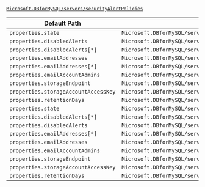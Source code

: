 [`Microsoft.DBforMySQL/servers/securityAlertPolicies`](https://docs.microsoft.com/en-us/azure/templates/microsoft.dbformysql/servers/securityalertpolicies)

| Default Path | Alias |
|---|---|
| `properties.state` | `Microsoft.DBforMySQL/servers/securityAlertPolicies/state` |
| `properties.disabledAlerts` | `Microsoft.DBforMySQL/servers/securityAlertPolicies/disabledAlerts` |
| `properties.disabledAlerts[*]` | `Microsoft.DBforMySQL/servers/securityAlertPolicies/disabledAlerts[*]` |
| `properties.emailAddresses` | `Microsoft.DBforMySQL/servers/securityAlertPolicies/emailAddresses` |
| `properties.emailAddresses[*]` | `Microsoft.DBforMySQL/servers/securityAlertPolicies/emailAddresses[*]` |
| `properties.emailAccountAdmins` | `Microsoft.DBforMySQL/servers/securityAlertPolicies/emailAccountAdmins` |
| `properties.storageEndpoint` | `Microsoft.DBforMySQL/servers/securityAlertPolicies/storageEndpoint` |
| `properties.storageAccountAccessKey` | `Microsoft.DBforMySQL/servers/securityAlertPolicies/storageAccountAccessKey` |
| `properties.retentionDays` | `Microsoft.DBforMySQL/servers/securityAlertPolicies/retentionDays` |
| `properties.state` | `Microsoft.DBforMySQL/servers/securityAlertPolicies/Default.state` |
| `properties.disabledAlerts[*]` | `Microsoft.DBforMySQL/servers/securityAlertPolicies/Default.disabledAlerts[*]` |
| `properties.disabledAlerts` | `Microsoft.DBforMySQL/servers/securityAlertPolicies/Default.disabledAlerts` |
| `properties.emailAddresses[*]` | `Microsoft.DBforMySQL/servers/securityAlertPolicies/Default.emailAddresses[*]` |
| `properties.emailAddresses` | `Microsoft.DBforMySQL/servers/securityAlertPolicies/Default.emailAddresses` |
| `properties.emailAccountAdmins` | `Microsoft.DBforMySQL/servers/securityAlertPolicies/Default.emailAccountAdmins` |
| `properties.storageEndpoint` | `Microsoft.DBforMySQL/servers/securityAlertPolicies/Default.storageEndpoint` |
| `properties.storageAccountAccessKey` | `Microsoft.DBforMySQL/servers/securityAlertPolicies/Default.storageAccountAccessKey` |
| `properties.retentionDays` | `Microsoft.DBforMySQL/servers/securityAlertPolicies/Default.retentionDays` |

